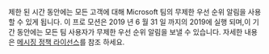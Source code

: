 제한 된 시간 동안에는 모든 고객에 대해 Microsoft 팀의 무제한 우선 순위 알림을 사용할 수 있게 됩니다. 이 프로 모션은 2019 년 6 월 31 일 까지의 2019에 실행 되며,이 기간 동안에는 모든 팀 사용자가 무제한 우선 순위 알림을 보낼 수 있습니다. 자세한 내용은 [메시징 정책 라이선스](../teams-add-on-licensing/pri-message.md)를 참조 하세요. 
